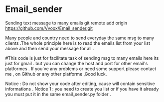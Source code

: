 # Email_sender
Sending text message to many emails
git remote add origin https://github.com/Vvoox/Email_sender.git

Many people and country need to send everyday the same msg to many clients .The whole principle here is to read the emails list from your list above and then send your message for all .

#This code is just for facilitate task of sending msg to many emails here its just for gmail . but you can change the host and port for other email's platformes . If you've any problems or need some support please contact me , on Github or any other platforme ,Good luck.


Notice : Do not show your code after editing, cause will contain sensitive informations .
Notice 1 : you need to create you list or if you have it already you must put it in the same email_sender.py folder .  
